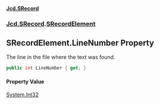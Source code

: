 #### [Jcd.SRecord](index.md 'index')
### [Jcd.SRecord](Jcd.SRecord.md 'Jcd.SRecord').[SRecordElement](Jcd.SRecord.SRecordElement.md 'Jcd.SRecord.SRecordElement')

## SRecordElement.LineNumber Property

The line in the file where the text was found.

```csharp
public int LineNumber { get; }
```

#### Property Value
[System.Int32](https://docs.microsoft.com/en-us/dotnet/api/System.Int32 'System.Int32')